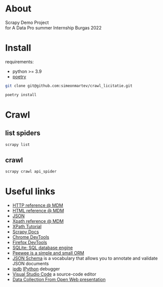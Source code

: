 # About
Scrapy Demo Project  
for A Data Pro summer Internship Burgas 2022
# Install
requirements:
- python >= 3.9
- [poetry](https://python-poetry.org)
```bash
git clone git@github.com:simeonmartev/crawl_licitatie.git

poetry install
```

# Crawl

## list spiders
```bash
scrapy list
```

## crawl
```bash
scrapy crawl api_spider
```

# Useful links
- [HTTP reference @ MDM](https://developer.mozilla.org/en-US/docs/Web/HTTP)
- [HTML reference @ MDM](https://developer.mozilla.org/en-US/docs/Web/HTML)
- [JSON](https://developer.mozilla.org/en-US/docs/Web/JavaScript/Reference/Global_Objects/JSON)
- [Xpath reference @ MDM](https://developer.mozilla.org/en-US/docs/Web/XPath)
- [XPath Tutorial](https://www.w3schools.com/xml/xpath_intro.asp)
- [Scrapy Docs](https://docs.scrapy.org/en/latest/index.html)
- [Chrome DevTools](https://developer.chrome.com/docs/devtools/overview/)
- [Firefox DevTools](https://firefox-dev.tools)
- [SQLite: SQL database engine](https://www.sqlite.org/index.html)
- [Peewee is a simple and small ORM](http://docs.peewee-orm.com/en/latest/)
- [JSON Schema](https://json-schema.org) is a vocabulary that allows you to annotate and validate JSON documents
- [ipdb](https://github.com/gotcha/ipdb) [IPython](http://ipython.org) debugger
- [Visual Studio Code](https://code.visualstudio.com)  a source-code editor
- [Data Collection From Open Web presentation](https://docs.google.com/presentation/d/1MqJKjupMIxKKVkwXwSOpx1iEgq3ACH7k39SclkjDWik/edit?usp=sharing)